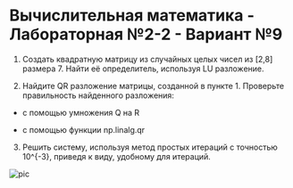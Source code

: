 # Вычислительная математика - Лабораторная №2-2 - Вариант №9

1. Создать квадратную матрицу из случайных целых чисел из [2,8] размера 7. Найти её определитель, используя LU разложение.

2. Найдите QR разложение матрицы, созданной в пункте 1. Проверьте правильность найденного разложения: 

  - с помощью умножения Q на R

  - с помощью функции np.linalg.qr

3. Решить систему, используя метод простых итераций с точностью 10^{-3}, приведя к виду, удобному для итераций.

![pic](https://user-images.githubusercontent.com/90867530/170821305-afe94e3d-34b5-4284-b32b-83781833622f.png)
